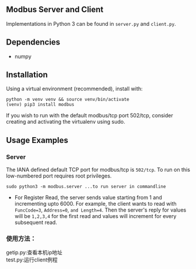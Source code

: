 ## Modbus Server and Client

Implementations in Python 3 can be found in
`server.py`
and `client.py`.

## Dependencies

* numpy

## Installation

Using a virtual environment (recommended), install with:

```
python -m venv venv && source venv/bin/activate
(venv) pip3 install modbus
```

If you wish to run with the default modbus/tcp port 502/tcp,
consider creating and activating the virtualenv using sudo.

## Usage Examples

### Server

The IANA defined default TCP port for modbus/tcp is `502/tcp`.
To run on this low-numbered port requires root privileges.

```
sudo python3 -m modbus.server ...to run server in commandline
```

* For Register Read,
  the server sends value starting from 1 and incrementing upto 6000.
  For example,
  the client wants to read with
  `FuncCode=3`,
  `Address=0`,
  `and Length=4`.
  Then the server's reply for values will be
  `1,2,3,4`
  for the first read
  and values will increment
  for every subsequent read.



### 使用方法：
getip.py:查看本机ip地址\
test.py:运行client例程